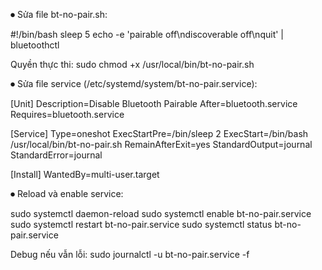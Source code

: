 ⏺ Sửa file bt-no-pair.sh:

  #!/bin/bash
  sleep 5
  echo -e 'pairable off\ndiscoverable off\nquit' | bluetoothctl

  Quyền thực thi:
  sudo chmod +x /usr/local/bin/bt-no-pair.sh

⏺ Sửa file service (/etc/systemd/system/bt-no-pair.service):

  [Unit]
  Description=Disable Bluetooth Pairable
  After=bluetooth.service
  Requires=bluetooth.service

  [Service]
  Type=oneshot
  ExecStartPre=/bin/sleep 2
  ExecStart=/bin/bash /usr/local/bin/bt-no-pair.sh
  RemainAfterExit=yes
  StandardOutput=journal
  StandardError=journal

  [Install]
  WantedBy=multi-user.target

⏺ Reload và enable service:

  sudo systemctl daemon-reload
  sudo systemctl enable bt-no-pair.service
  sudo systemctl restart bt-no-pair.service
  sudo systemctl status bt-no-pair.service

  Debug nếu vẫn lỗi:
  sudo journalctl -u bt-no-pair.service -f
